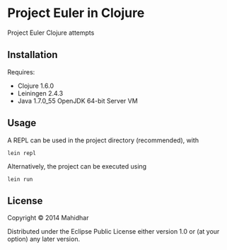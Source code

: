 # Project Euler in Clojure

Project Euler Clojure attempts

## Installation

Requires:

* Clojure 1.6.0
* Leiningen 2.4.3
* Java 1.7.0_55 OpenJDK 64-bit Server VM

## Usage

A REPL can be used in the project directory (recommended), with

```
lein repl
```

Alternatively, the project can be executed using

```
lein run
```

## License

Copyright © 2014 Mahidhar

Distributed under the Eclipse Public License either version 1.0 or (at
your option) any later version.
